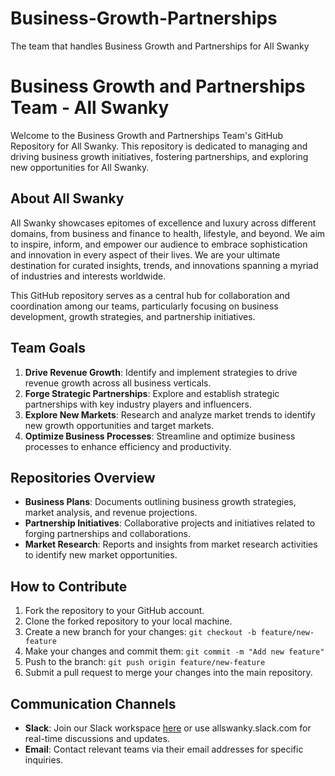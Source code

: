 # Business-Growth-Partnerships
The team that handles Business Growth and Partnerships for All Swanky
# Business Growth and Partnerships Team - All Swanky

Welcome to the Business Growth and Partnerships Team's GitHub Repository for All Swanky. This repository is dedicated to managing and driving business growth initiatives, fostering partnerships, and exploring new opportunities for All Swanky.

## About All Swanky
All Swanky showcases epitomes of excellence and luxury across different domains, from business and finance to health, lifestyle, and beyond. We aim to inspire, inform, and empower our audience to embrace sophistication and innovation in every aspect of their lives. We are your ultimate destination for curated insights, trends, and innovations spanning a myriad of industries and interests worldwide.

This GitHub repository serves as a central hub for collaboration and coordination among our teams, particularly focusing on business development, growth strategies, and partnership initiatives.

## Team Goals
1. **Drive Revenue Growth**: Identify and implement strategies to drive revenue growth across all business verticals.
2. **Forge Strategic Partnerships**: Explore and establish strategic partnerships with key industry players and influencers.
3. **Explore New Markets**: Research and analyze market trends to identify new growth opportunities and target markets.
4. **Optimize Business Processes**: Streamline and optimize business processes to enhance efficiency and productivity.

## Repositories Overview
- **Business Plans**: Documents outlining business growth strategies, market analysis, and revenue projections.
- **Partnership Initiatives**: Collaborative projects and initiatives related to forging partnerships and collaborations.
- **Market Research**: Reports and insights from market research activities to identify new market opportunities.

## How to Contribute
1. Fork the repository to your GitHub account.
2. Clone the forked repository to your local machine.
3. Create a new branch for your changes: `git checkout -b feature/new-feature`
4. Make your changes and commit them: `git commit -m "Add new feature"`
5. Push to the branch: `git push origin feature/new-feature`
6. Submit a pull request to merge your changes into the main repository.

## Communication Channels
- **Slack**: Join our Slack workspace [here](https://join.slack.com/t/allswanky/shared_invite/zt-2hmns0il3-BI38zLRfIuoDvHg8ZJmN3g) or use allswanky.slack.com for real-time discussions and updates.
- **Email**: Contact relevant teams via their email addresses for specific inquiries.
